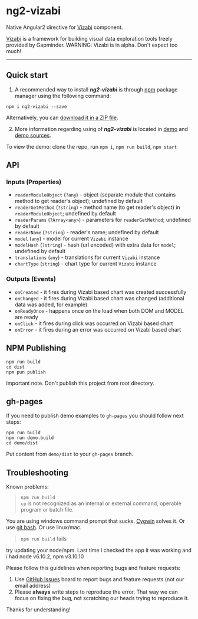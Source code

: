 # ng2-vizabi

Native Angular2 directive for [Vizabi](https://github.com/vizabi/vizabi) component.

[Vizabi](https://github.com/Gapminder/vizabi) is a framework for building visual data exploration tools freely provided by Gapminder. WARNING: Vizabi is in alpha. Don't expect too much!

- - -

## Quick start

1. A recommended way to install ***ng2-vizabi*** is through [npm](https://www.npmjs.com/search?q=ng2-vizabi) package manager using the following command:

  `npm i ng2-vizabi --save`

  Alternatively, you can [download it in a ZIP file](https://github.com/vizabi/ng2-vizabi/archive/master.zip).

2. More information regarding using of ***ng2-vizabi*** is located in
  [demo](http://vizabi.github.io/ng2-vizabi/) and [demo sources](https://github.com/vizabi/ng2-vizabi/tree/master/demo).
  
  To view the demo: clone the repo, run `npm i`, `npm run build`, `npm start`

## API

### Inputs (Properties)

  * `readerModuleObject` (`?any`) - object (separate module that contains method to get reader's object); undefined by default
  * `readerGetMethod` (`?string`) - method name (to get reader's object) in `readerModuleObject`; undefined by default
  * `readerParams` (`?Array<any>`) - parameters for `readerGetMethod`; undefined by default
  * `readerName` (`?string`) - reader's name; undefined by default
  * `model` (`any`) - model for current `Vizabi` instance
  * `modelHash` (`?string`) - hash (url encoded) with extra data for `model`; undefined by default 
  * `translations` (`any`) - translations for current `Vizabi` instance
  * `chartType` (`string`) - chart type for current `Vizabi` instance

### Outputs (Events)

  * `onCreated` - it fires during Vizabi based chart was created successfully
  * `onChanged` - it fires during Vizabi based chart was changed (additional data was added, for example)
  * `onReadyOnce` - happens once on the load when both DOM and MODEL are ready
  * `onClick` - it fires during click was occurred on Vizabi based chart
  * `onError` - it fires during an error was occurred on Vizabi based chart

## NPM Publishing

```
npm run build
cd dist
npm pun publish
```

Important note. Don't publish this project from root directory.

## gh-pages

If you need to publish demo examples to `gh-pages` you should follow next steps:

```
npm run build
npm run demo.build
cd demo/dist
```

Put content from `demo/dist` to your `gh-pages` branch.

## Troubleshooting

Known problems:  
> `npm run build`  
> `cp` is not recognized as an internal or external command, operable program or batch file.  

You are using windows command prompt that sucks. [Cygwin](http://www.cygwin.com/) solves it. Or use [git bash](https://git-scm.com/). Or use linux/mac.

> `npm run build` fails  

try updating your node/npm. Last time i checked the app it was working and i had node v6.10.2, npm v3.10.10

Please follow this guidelines when reporting bugs and feature requests:  
1. Use [GitHub Issues](https://github.com/vizabi/ng2-vizabi/issues) board to report bugs and feature requests (not our email address)
2. Please **always** write steps to reproduce the error. That way we can focus on fixing the bug, not scratching our heads trying to reproduce it.

Thanks for understanding!
